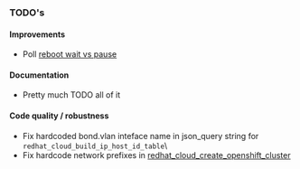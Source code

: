 ### TODO's

#### Improvements

- Poll [reboot wait vs pause](https://github.com/dlotterman/metal_assisted_openshift/blob/74a771e214aabcfa53f2152b2f7525c97c09ff94/roles/metal/tasks/metal_reboot_ocp_hosts.yaml#L15)

#### Documentation

- Pretty much TODO all of it

#### Code quality / robustness
- Fix hardcoded bond.vlan inteface name in json_query string for `redhat_cloud_build_ip_host_id_table`\
- Fix hardcode network prefixes in [redhat_cloud_create_openshift_cluster](https://github.com/dlotterman/metal_assisted_openshift/blob/ea7b4e7720d3e20ae81f4bd4355a9d469a2a00b1/roles/redhat_cloud/tasks/redhat_cloud_create_openshift_cluster.yaml#L24)
